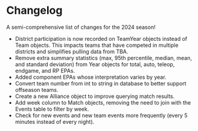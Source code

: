 # Changelog

A semi-comprehensive list of changes for the 2024 season!

- District participation is now recorded on TeamYear objects instead of Team objects. This impacts teams that have competed in multiple districts and simplifies pulling data from TBA.
- Remove extra summary statistics (max, 95th percentile, median, mean, and standard deviation) from Year objects for total, auto, teleop, endgame, and RP EPAs.
- Added component EPAs whose interpretation varies by year.
- Convert team number from int to string in database to better support offseason teams.
- Create a new Alliance object to improve querying match results.
- Add week column to Match objects, removing the need to join with the Events table to filter by week.
- Check for new events and new team events more frequently (every 5 minutes instead of every night).
